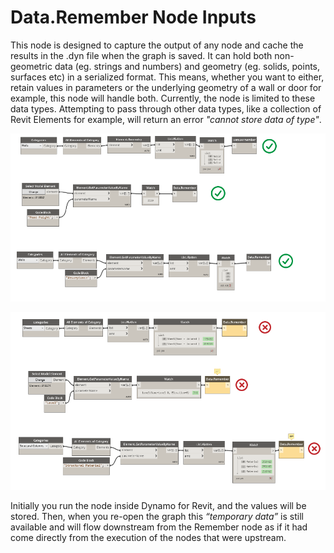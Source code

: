# Data.Remember Node Inputs

This node is designed to capture the output of any node and cache the results in the .dyn file when the graph is saved. It can hold both non-geometric data \(eg. strings and numbers\) and geometry \(eg. solids, points, surfaces etc\) in a serialized format. This means, whether you want to either, retain values in parameters or the underlying geometry of a wall or door for example, this node will handle both. Currently, the node is limited to these data types. Attempting to pass through other data types, like a collection of Revit Elements for example, will return an error _"cannot store data of type"_.

![](../../.gitbook/assets/remembernodeinputs1%20%281%29.png)

![](../../.gitbook/assets/remembernodeinputs2%20%281%29.png)

Initially you run the node inside Dynamo for Revit, and the values will be stored. Then, when you re-open the graph this _“temporary data”_ is still available and will flow downstream from the Remember node as if it had come directly from the execution of the nodes that were upstream.

